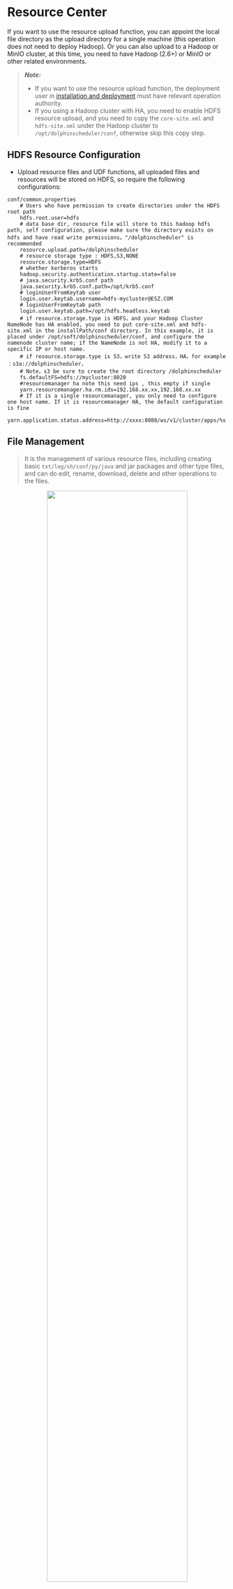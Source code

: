 # Resource Center

If you want to use the resource upload function, you can appoint the local file directory as the upload directory for a single machine (this operation does not need to deploy Hadoop). Or you can also upload to a Hadoop or MinIO cluster, at this time, you need to have Hadoop (2.6+) or MinIO or other related environments.

> **_Note:_**
>
> * If you want to use the resource upload function, the deployment user in [installation and deployment](installation/standalone.md) must have relevant operation authority.
> * If you using a Hadoop cluster with HA, you need to enable HDFS resource upload, and you need to copy the `core-site.xml` and `hdfs-site.xml` under the Hadoop cluster to `/opt/dolphinscheduler/conf`, otherwise skip this copy step.

## HDFS Resource Configuration

- Upload resource files and UDF functions, all uploaded files and resources will be stored on HDFS, so require the following configurations:

```  
conf/common.properties  
    # Users who have permission to create directories under the HDFS root path
    hdfs.root.user=hdfs
    # data base dir, resource file will store to this hadoop hdfs path, self configuration, please make sure the directory exists on hdfs and have read write permissions。"/dolphinscheduler" is recommended
    resource.upload.path=/dolphinscheduler
    # resource storage type : HDFS,S3,NONE
    resource.storage.type=HDFS
    # whether kerberos starts
    hadoop.security.authentication.startup.state=false
    # java.security.krb5.conf path
    java.security.krb5.conf.path=/opt/krb5.conf
    # loginUserFromKeytab user
    login.user.keytab.username=hdfs-mycluster@ESZ.COM
    # loginUserFromKeytab path
    login.user.keytab.path=/opt/hdfs.headless.keytab    
    # if resource.storage.type is HDFS，and your Hadoop Cluster NameNode has HA enabled, you need to put core-site.xml and hdfs-site.xml in the installPath/conf directory. In this example, it is placed under /opt/soft/dolphinscheduler/conf, and configure the namenode cluster name; if the NameNode is not HA, modify it to a specific IP or host name.
    # if resource.storage.type is S3，write S3 address，HA，for example ：s3a://dolphinscheduler，
    # Note，s3 be sure to create the root directory /dolphinscheduler
    fs.defaultFS=hdfs://mycluster:8020    
    #resourcemanager ha note this need ips , this empty if single
    yarn.resourcemanager.ha.rm.ids=192.168.xx.xx,192.168.xx.xx    
    # If it is a single resourcemanager, you only need to configure one host name. If it is resourcemanager HA, the default configuration is fine
    yarn.application.status.address=http://xxxx:8088/ws/v1/cluster/apps/%s

```

## File Management

> It is the management of various resource files, including creating basic `txt/log/sh/conf/py/java` and jar packages and other type files, and can do edit, rename, download, delete and other operations to the files.

  <p align="center">
   <img src="/img/file-manage-en.png" width="80%" />
 </p>

- Create a file
  > The file format supports the following types: txt, log, sh, conf, cfg, py, java, sql, xml, hql, properties.

<p align="center">
   <img src="/img/file_create_en.png" width="80%" />
 </p>

- upload files

> Upload file: Click the "Upload File" button to upload, drag the file to the upload area, the file name will be automatically completed with the uploaded file name.

<p align="center">
   <img src="/img/file-upload-en.png" width="80%" />
 </p>

- File View

> For the files that can be viewed, click the file name to view the file details.

<p align="center">
   <img src="/img/file_detail_en.png" width="80%" />
 </p>

- Download file

> Click the "Download" button in the file list to download the file or click the "Download" button in the upper right corner of the file details to download the file.

- File rename

<p align="center">
   <img src="/img/file_rename_en.png" width="80%" />
 </p>

- delete
  > File list -> Click the "Delete" button to delete the specified file.

- Re-upload file

  > Re-upload file: Click the "Re-upload File" button to upload a new file to replace the old file, drag the file to the re-upload area, the file name will be automatically completed with the new uploaded file name.

    <p align="center">
      <img src="/img/reupload_file_en.png" width="80%" />
    </p>


## UDF Management

### Resource Management

> The resource management and file management functions are similar. The difference is that the resource management is the UDF upload function, and the file management uploads the user programs, scripts and configuration files.
> Operation function: rename, download, delete.

- Upload UDF resources
  > Same as uploading files.

### Function Management

- Create UDF function
  > Click "Create UDF Function", enter the UDF function parameters, select the UDF resource, and click "Submit" to create the UDF function.

> Currently, only supports temporary UDF functions of Hive.

- UDF function name: enter the name of the UDF function.
- Package name Class name: enter the full path of the UDF function.
- UDF resource: set the resource file corresponding to the created UDF function.

<p align="center">
   <img src="/img/udf_edit_en.png" width="80%" />
 </p>
 
## Task Group Settings

The task group is mainly used to control the concurrency of task instances and is designed to control the pressure of other resources (it can also control the pressure of the Hadoop cluster, the cluster will have queue control it). When creating a new task definition, you can configure the corresponding task group and configure the priority of the task running in the task group. 

### Task Group Configuration 

#### Create Task Group 

<p align="center">
    <img src="/img/task_group_manage_eng.png" width="80%" />
</p>

The user clicks [Resources] - [Task Group Management] - [Task Group option] - [Create Task Group] 

<p align="center">
<img src="/img/task_group_create_eng.png" width="80%" />
</p> 

You need to enter the information inside the picture:

- Task group name: the name displayed of the task group

- Project name: the project range that the task group functions, this item is optional, if not selected, all the projects in the whole system can use this task group.

- Resource pool size: The maximum number of concurrent task instances allowed.

#### View Task Group Queue 

<p align="center">
    <img src="/img/task_group_conf_eng.png" width="80%" />
</p>

Click the button to view task group usage information:

<p align="center">
    <img src="/img/task_group_queue_list_eng.png" width="80%" />
</p>

#### Use of Task Groups 

**Note**: The usage of task groups is applicable to tasks executed by workers, such as [switch] nodes, [condition] nodes, [sub_process] and other node types executed by the master are not controlled by the task group. Let's take the shell node as an example: 

<p align="center">
    <img src="/img/task_group_use_eng.png" width="80%" />
</p>        

Regarding the configuration of the task group, all you need to do is to configure these parts in the red box:

- Task group name: The task group name is displayed on the task group configuration page. Here you can only see the task group that the project has permission to access (the project is selected when creating a task group) or the task group that scope globally (no project is selected when creating a task group).

- Priority: When there is a waiting resource, the task with high priority will be distributed to the worker by the master first. The larger the value of this part, the higher the priority. 

### Implementation Logic of Task Group 

#### Get Task Group Resources: 

The master judges whether the task is configured with a task group when distributing the task. If the task is not configured, it is normally thrown to the worker to run; if a task group is configured, it checks whether the remaining size of the task group resource pool meets the current task operation before throwing it to the worker for execution. , if the resource pool -1 is satisfied, continue to run; if not, exit the task distribution and wait for other tasks to wake up. 

#### Release and Wake Up: 

When the task that has occupied the task group resource is finished, the task group resource will be released. After the release, it will check whether there is a task waiting in the current task group. If there is, mark the task with the best priority to run, and create a new executable event. The event stores the task ID that is marked to acquire the resource, and then the task obtains the task group resource and run. 

#### Task Group Flowchart 

<p align="center">
    <img src="/img/task_group_process.png" width="80%" />
</p>        
